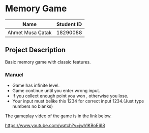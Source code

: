 # Memory Game

| Name  | Student ID |
| ------------- | ------------- |
|Ahmet Musa Çatak|18290088|

## Project Description
Basic memory game with classic features.

### Manuel
* Game has infinite level.
* Game continue until you enter wrong input.
* If you collect enough point you won , otherwise you lose.
* Your input must belike this 1234 for correct input 1234.(Just type numbers no blanks)

The gameplay video of the game is in the link below.

https://www.youtube.com/watch?v=jwh1KBoE6I8
